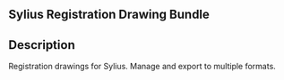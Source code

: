 ## Sylius Registration Drawing Bundle

## Description
Registration drawings for Sylius. Manage and export to multiple formats.

